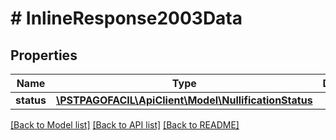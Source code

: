 # # InlineResponse2003Data

## Properties

Name | Type | Description | Notes
------------ | ------------- | ------------- | -------------
**status** | [**\PSTPAGOFACIL\ApiClient\Model\NullificationStatus**](NullificationStatus.md) |  | [optional] 

[[Back to Model list]](../../README.md#documentation-for-models) [[Back to API list]](../../README.md#documentation-for-api-endpoints) [[Back to README]](../../README.md)


